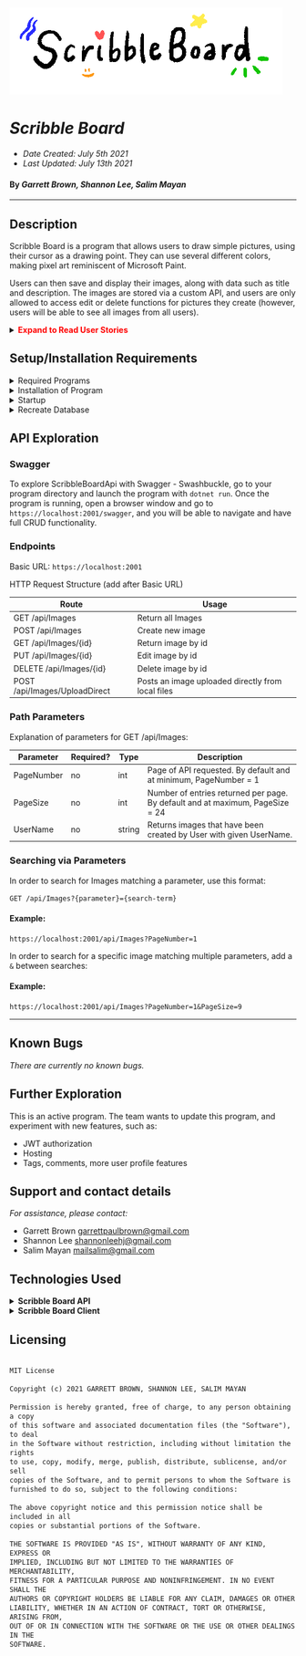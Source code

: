![banner](./ScribbleBoard/wwwroot/img/banner.gif "ScribbleBoard Banner")

# _Scribble Board_

* _Date Created: July 5th 2021_
* _Last Updated: July 13th 2021_

#### By _Garrett Brown, Shannon Lee, Salim Mayan_

***

## Description
Scribble Board is a program that allows users to draw simple pictures, using their cursor as a drawing point. They can use several different colors, making pixel art reminiscent of Microsoft Paint.

Users can then save and display their images, along with data such as title and description. The images are stored via a custom API, and users are only allowed to access edit or delete functions for pictures they create (however, users will be able to see all images from all users).


<details>
    <summary><span style="color:red"><strong>Expand to Read User Stories</strong></summary>

1. User can log into their own art profile.
2. User can create new canvases and draw/erase on that canvas.
3. User can post drawings to the viewing gallery.
4. User can browse the profiles of other users to see their drawings.
5. User can delete their own drawings.
6. Users can see gallery of all drawings from all users.

</details>


## Setup/Installation Requirements

<details>
    <summary>Required Programs</summary>
    
1. An internet browser.
2. Visual Code Studio (or another code editor).
3. .NET
4. MySQL
5. MySQLWorkbench
</details>

<details>
    <summary>Installation of Program</summary>

1. Open the terminal on your local machine and navigate to "Desktop."
2. Clone "ScribbleBoard.Solution" with the following git command `git clone https://github.com/shanole/ScribbleBoard.Solution`
3. Navigate to the top level of the repository with the command `cd ScribbleBoard.Solution`

</details>

<details>
    <summary>Startup</summary>

#### Scribble Board Installation
1. Navigate to the top level of the repository with the command `cd ScribbleBoard.Solution`
2. Navigate into "ScribbleBoard" with git command `cd ScribbleBoard`
3. Navigate to root directory in project.
4. Restore project with git command `dotnet restore`
5. Build project with git command `dotnet build`
6. To run program, run git command `dotnet run`
7. In browser, navigate to http://localhost:5000 

#### Scribble Board API Installation
1. Navigate to the top level of the repository with the command `cd ScribbleBoard.Solution`
2. Navigate into "ScribbleBoardApi" with git command `cd ScribbleBoardApi`
3. Navigate to root directory in project.
4. Restore project with git command `dotnet restore`
5. Build project with git command `dotnet build`
6. To run program, run git command `dotnet run`
7. In browser, navigate to http://localhost:2000 

</details>

<details>
    <summary>Recreate Database</summary>
    
#### ScribbleBoard `appsettings.json` Creation

1. Navigate to the top level of the repository with the command `cd ScribbleBoard.Solution`
2. Navigate into "ScribbleBoard" with git command `cd ScribbleBoard`
3. Create a file in the root directory called `appsettings.json`. 
4. Add `appsettings.json` to `.gitignore`.
5. Insert the following code into `appsettings.json`:
    
``` 
{
    "ConnectionStrings": {
        "DefaultConnection": "Server=localhost;Port=3306;database=scribbleboard_client;uid=root;pwd=YOUR-PASSWORD;"
    }
}
```

5. Replace `YOUR-PASSWORD` with password you selected when installing MySQLWorkbench.
6. In the root directory, run `dotnet ef database update` 
7. In the root directory, run `dotnet ef database restore`

This will recreate the database on your computer, using MySQLWorkbench. 

#### ScribbleBoardAPI `appsettings.json` Creation

1. Navigate to the top level of the repository with the command `cd ScribbleBoard.Solution`
2. Navigate into "ScribbleBoardApi" with git command `cd ScribbleBoardApi`
3. Create a file in the root directory called `appsettings.json`. 
4. Add `appsettings.json` to `.gitignore`.
5. Insert the following code into `appsettings.json`:

```
{
  "Logging": {
    "LogLevel": {
      "Default": "Information",
      "Microsoft": "Warning",
      "Microsoft.Hosting.Lifetime": "Information"
    }
  },
  "AllowedHosts": "*",
  "ConnectionStrings": {
    "DefaultConnection": "Server=localhost;Port=3306;database=scribbleboard_api;uid=root;pwd=YOUR-PASSWORD;"
  }
}
```

6. Replace `YOUR-PASSWORD` with password you selected when installing MySQLWorkbench.
7. In the root directory, run `dotnet ef database update` 
8. In the root directory, run `dotnet ef database restore`

</details>

## API Exploration
### Swagger
To explore ScribbleBoardApi with Swagger - Swashbuckle, go to your program directory and launch the program with `dotnet run`. Once the program is running, open a browser window and go to `https://localhost:2001/swagger`, and you will be able to navigate and have full CRUD functionality.

### Endpoints

Basic URL: `https://localhost:2001`

HTTP Request Structure (add after Basic URL)


| Route                         | Usage                  |   
|-------------------------------|------------------------|
| GET /api/Images               | Return all Images      | 
| POST /api/Images              | Create new image       |
| GET /api/Images/{id}          | Return image by id     |
| PUT /api/Images/{id}          | Edit image by id       |
| DELETE /api/Images/{id}       | Delete image by id     |
| POST /api/Images/UploadDirect | Posts an image uploaded directly from local files |

### Path Parameters
Explanation of parameters for GET /api/Images:


| Parameter | Required? | Type   | Description                                |
|-----------|-----------|--------|--------------------------------------------|
| PageNumber      | no       | int |  Page of API requested. By default and at minimum, PageNumber = 1                |
| PageSize   | no       | int | Number of entries returned per page. By default and at maximum, PageSize = 24 |
| UserName       | no       | string | Returns images that have been created by User with given UserName.|



### Searching via Parameters
In order to search for Images matching a parameter, use this format:

```
GET /api/Images?{parameter}={search-term}
```

#### Example:
```
https://localhost:2001/api/Images?PageNumber=1
```

In order to search for a specific image matching multiple parameters, add a `&` between searches:

#### Example:
```
https://localhost:2001/api/Images?PageNumber=1&PageSize=9
```

*** 


## Known Bugs

_There are currently no known bugs._

## Further Exploration
This is an active program. The team wants to update this program, and experiment with new features, such as:
* JWT authorization
* Hosting
* Tags, comments, more user profile features

## Support and contact details

_For assistance, please contact:_ 
* Garrett Brown <garrettpaulbrown@gmail.com>
* Shannon Lee <shannonleehj@gmail.com>
* Salim Mayan <mailsalim@gmail.com>

## Technologies Used

<details>
    <summary><strong>Scribble Board API</strong></summary>

* _Github, Visusal Studio Code_
* _C#, Markdown_
* _Entity Framework_
* _Authentication and Authorization with Identity_
* _.NET Core 5.0.1_
* _Swashbuckle_

</details>

<details>
    <summary><strong>Scribble Board Client</strong></summary>

* _Github, Visual Studio Code_
* _C#, Markdown_
* _HTML, CSS, JS_
* _Bootstrap, JQuery_ 
* _Entity Framework_
* _Authentication and Authorization with Identity_
* _.NET Core 5.0.1_
* _ASP.NET Core MVC_
* _ASP.NET Core Razor Pages_
* _RestSharp_
* _Procreate_

</details>



## Licensing

```

MIT License

Copyright (c) 2021 GARRETT BROWN, SHANNON LEE, SALIM MAYAN

Permission is hereby granted, free of charge, to any person obtaining a copy
of this software and associated documentation files (the "Software"), to deal
in the Software without restriction, including without limitation the rights
to use, copy, modify, merge, publish, distribute, sublicense, and/or sell
copies of the Software, and to permit persons to whom the Software is
furnished to do so, subject to the following conditions:

The above copyright notice and this permission notice shall be included in all
copies or substantial portions of the Software.

THE SOFTWARE IS PROVIDED "AS IS", WITHOUT WARRANTY OF ANY KIND, EXPRESS OR
IMPLIED, INCLUDING BUT NOT LIMITED TO THE WARRANTIES OF MERCHANTABILITY,
FITNESS FOR A PARTICULAR PURPOSE AND NONINFRINGEMENT. IN NO EVENT SHALL THE
AUTHORS OR COPYRIGHT HOLDERS BE LIABLE FOR ANY CLAIM, DAMAGES OR OTHER
LIABILITY, WHETHER IN AN ACTION OF CONTRACT, TORT OR OTHERWISE, ARISING FROM,
OUT OF OR IN CONNECTION WITH THE SOFTWARE OR THE USE OR OTHER DEALINGS IN THE
SOFTWARE.

```
